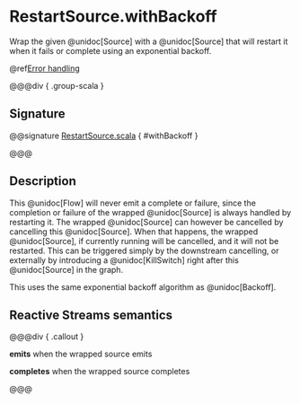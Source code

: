 # RestartSource.withBackoff

Wrap the given @unidoc[Source] with a @unidoc[Source] that will restart it when it fails or complete using an exponential backoff.

@ref[Error handling](../index.md#error-handling)

@@@div { .group-scala }

## Signature

@@signature [RestartSource.scala](/akka-stream/src/main/scala/akka/stream/scaladsl/RestartSource.scala) { #withBackoff }

@@@

## Description

This @unidoc[Flow] will never emit a complete or failure, since the completion or failure of the wrapped @unidoc[Source]
is always handled by restarting it. The wrapped @unidoc[Source] can however be cancelled by cancelling this @unidoc[Source].
When that happens, the wrapped @unidoc[Source], if currently running will be cancelled, and it will not be restarted.
This can be triggered simply by the downstream cancelling, or externally by introducing a @unidoc[KillSwitch] right
after this @unidoc[Source] in the graph.

This uses the same exponential backoff algorithm as @unidoc[Backoff].

## Reactive Streams semantics

@@@div { .callout }

**emits** when the wrapped source emits

**completes** when the wrapped source completes

@@@
